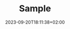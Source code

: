 ---
draft: true

title: "Sample"
description: "<description>"
date: "2023-09-20T18:11:38+02:00"

hideMeta: false
showPostNavLinks: false

showToc: false
tocOpen: false
disableHLJS: false
disableAnchoredHeadings: true

cover:
  image: "<image path/url>"
  alt: "<alt text>"
  caption: "<text>"
---